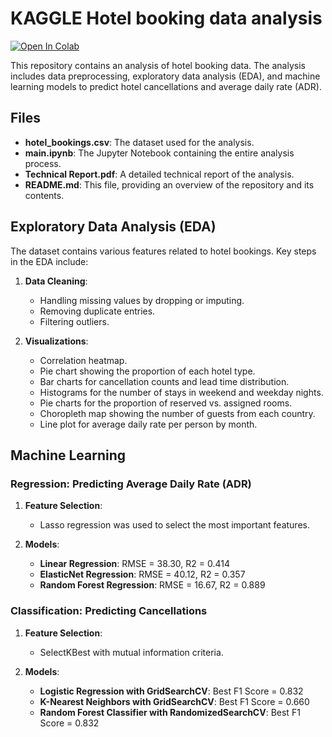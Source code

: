 # KAGGLE Hotel booking data analysis

<a target="_blank" href="https://colab.research.google.com/github/XueshunLin/Hotel-booking-Analysis/blob/main/main.ipynb">
  <img src="https://colab.research.google.com/assets/colab-badge.svg" alt="Open In Colab"/>
</a>

This repository contains an analysis of hotel booking data. The analysis includes data preprocessing, exploratory data analysis (EDA), and machine learning models to predict hotel cancellations and average daily rate (ADR).

## Files

- **hotel_bookings.csv**: The dataset used for the analysis.
- **main.ipynb**: The Jupyter Notebook containing the entire analysis process.
- **Technical Report.pdf**: A detailed technical report of the analysis.
- **README.md**: This file, providing an overview of the repository and its contents.

## Exploratory Data Analysis (EDA)

The dataset contains various features related to hotel bookings. Key steps in the EDA include:

1. **Data Cleaning**:
    - Handling missing values by dropping or imputing.
    - Removing duplicate entries.
    - Filtering outliers.

2. **Visualizations**:
    - Correlation heatmap.
    - Pie chart showing the proportion of each hotel type.
    - Bar charts for cancellation counts and lead time distribution.
    - Histograms for the number of stays in weekend and weekday nights.
    - Pie charts for the proportion of reserved vs. assigned rooms.
    - Choropleth map showing the number of guests from each country.
    - Line plot for average daily rate per person by month.

## Machine Learning

### Regression: Predicting Average Daily Rate (ADR)

1. **Feature Selection**:
    - Lasso regression was used to select the most important features.

2. **Models**:
    - **Linear Regression**: RMSE = 38.30, R2 = 0.414
    - **ElasticNet Regression**: RMSE = 40.12, R2 = 0.357
    - **Random Forest Regression**: RMSE = 16.67, R2 = 0.889

### Classification: Predicting Cancellations

1. **Feature Selection**:
    - SelectKBest with mutual information criteria.

2. **Models**:
    - **Logistic Regression with GridSearchCV**: Best F1 Score = 0.832
    - **K-Nearest Neighbors with GridSearchCV**: Best F1 Score = 0.660
    - **Random Forest Classifier with RandomizedSearchCV**: Best F1 Score = 0.832